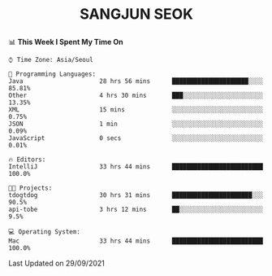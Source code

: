 <h1>
 <p align="center">
   SANGJUN SEOK
 </p>
</h1>

<!--START_SECTION:waka-->
📊 **This Week I Spent My Time On** 

```text
⌚︎ Time Zone: Asia/Seoul

💬 Programming Languages: 
Java                     28 hrs 56 mins      █████████████████████░░░░   85.81% 
Other                    4 hrs 30 mins       ███░░░░░░░░░░░░░░░░░░░░░░   13.35% 
XML                      15 mins             ░░░░░░░░░░░░░░░░░░░░░░░░░   0.75% 
JSON                     1 min               ░░░░░░░░░░░░░░░░░░░░░░░░░   0.09% 
JavaScript               0 secs              ░░░░░░░░░░░░░░░░░░░░░░░░░   0.01%

🔥 Editors: 
IntelliJ                 33 hrs 44 mins      █████████████████████████   100.0%

🐱‍💻 Projects: 
tdogtdog                 30 hrs 31 mins      ██████████████████████░░░   90.5% 
api-tobe                 3 hrs 12 mins       ██░░░░░░░░░░░░░░░░░░░░░░░   9.5%

💻 Operating System: 
Mac                      33 hrs 44 mins      █████████████████████████   100.0%

```


 Last Updated on 29/09/2021
<!--END_SECTION:waka-->
